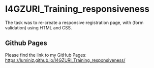 # I4GZURI_Training_responsiveness
The task was to re-create a responsive registration page, with (form validation) using  HTML and CSS.

## Github Pages
Please find the link to my GitHub Pages: https://luminiz.github.io/I4GZURI_Training_responsiveness/
